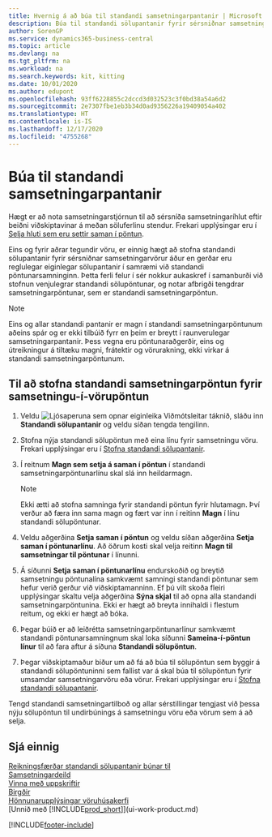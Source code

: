```yaml
---
title: Hvernig á að búa til standandi samsetningarpantanir | Microsoft Docs
description: Búa til standandi sölupantanir fyrir sérsniðnar samsetningaríhluti áður en gerðar eru reglulegar eiginlegar sölupantanir í samræmi við standandi pöntunarsamninginn.
author: SorenGP
ms.service: dynamics365-business-central
ms.topic: article
ms.devlang: na
ms.tgt_pltfrm: na
ms.workload: na
ms.search.keywords: kit, kitting
ms.date: 10/01/2020
ms.author: edupont
ms.openlocfilehash: 93ff6228855c2dccd3d032523c3f0bd38a54a6d2
ms.sourcegitcommit: 2e7307fbe1eb3b34d0ad9356226a19409054a402
ms.translationtype: HT
ms.contentlocale: is-IS
ms.lasthandoff: 12/17/2020
ms.locfileid: "4755268"
---
```

# <a name="create-blanket-assembly-orders"></a>Búa til standandi samsetningarpantanir
Hægt er að nota samsetningarstjórnun til að sérsníða samsetningaríhlut eftir beiðni viðskiptavinar á meðan söluferlinu stendur. Frekari upplýsingar eru í [Selja hluti sem eru settir saman í pöntun](assembly-how-to-sell-items-assembled-to-order.md).  

 Eins og fyrir aðrar tegundir vöru, er einnig hægt að stofna standandi sölupantanir fyrir sérsniðnar samsetningarvörur áður en gerðar eru reglulegar eiginlegar sölupantanir í samræmi við standandi pöntunarsamninginn. Þetta ferli felur í sér nokkur aukaskref í samanburði við stofnun venjulegrar standandi sölupöntunar, og notar afbrigði tengdrar samsetningarpöntunar, sem er standandi samsetningarpöntun.

> [!NOTE]  
>  Eins og allar standandi pantanir er magn í standandi samsetningarpöntunum aðeins spár og er ekki tilbúið fyrr en þeim er breytt í raunverulegar samsetningarpantanir. Þess vegna eru pöntunaraðgerðir, eins og útreikningur á tiltæku magni, frátektir og vörurakning, ekki virkar á standandi samsetningarpöntunum.  

## <a name="to-create-a-blanket-assembly-order-for-an-assemble-to-order-item"></a>Til að stofna standandi samsetningarpöntun fyrir samsetningu\-í\-vörupöntun  
1. Veldu ![Ljósaperuna sem opnar eiginleika Viðmótsleitar](media/ui-search/search_small.png "Segðu mér hvað þú vilt gera") táknið, sláðu inn **Standandi sölupantanir** og veldu síðan tengda tengilinn.  
2. Stofna nýja standandi sölupöntun með eina línu fyrir samsetningu vöru. Frekari upplýsingar eru í [Stofna standandi sölupantanir](sales-how-to-create-blanket-sales-orders.md).  
3. Í reitnum **Magn sem setja á saman í pöntun** í standandi samsetningarpöntunarlínu skal slá inn heildarmagn.

    > [!NOTE]  
    >  Ekki ætti að stofna samninga fyrir standandi pöntun fyrir hlutamagn. Því verður að færa inn sama magn og fært var inn í reitinn **Magn** í línu standandi sölupöntunar.  

4. Veldu aðgerðina **Setja saman í pöntun** og veldu síðan aðgerðina **Setja saman í pöntunarlínu**. Að öðrum kosti skal velja reitinn **Magn til samsetningar til pöntunar** í línunni.  
5. Á síðunni **Setja saman í pöntunarlínu** endurskoðið og breytið samsetningu pöntunalína samkvæmt samningi standandi pöntunar sem hefur verið gerður við viðskiptamanninn. Ef þú vilt skoða fleiri upplýsingar skaltu velja aðgerðina **Sýna skjal** til að opna alla standandi samsetningarpöntunina. Ekki er hægt að breyta innihaldi i flestum reitum, og ekki er hægt að bóka.  
6. Þegar búið er að leiðrétta samsetningarpöntunarlínur samkvæmt standandi pöntunarsamningnum skal loka síðunni **Sameina-í-pöntun línur** til að fara aftur á síðuna **Standandi sölupöntun**.  
7. Þegar viðskiptamaður biður um að fá að búa til sölupöntun sem byggir á standandi sölupöntuninni sem fallist var á skal búa til sölupöntun fyrir umsamdar samsetningarvöru eða vörur. Frekari upplýsingar eru í [Stofna standandi sölupantanir](sales-how-to-create-blanket-sales-orders.md).

Tengd standandi samsetningartilboð og allar sérstillingar tengjast við þessa nýju sölupöntun til undirbúnings á samsetningu vöru eða vörum sem á að selja.  

## <a name="see-also"></a>Sjá einnig
[Reikningsfærðar standandi sölupantanir búnar til](sales-how-to-create-blanket-sales-orders.md)  
[Samsetningardeild](assembly-assemble-items.md)  
[Vinna með uppskriftir](inventory-how-work-BOMs.md)  
[Birgðir](inventory-manage-inventory.md)  
[Hönnunarupplýsingar vöruhúsakerfi](design-details-warehouse-management.md)  
[Unnið með [!INCLUDE[prod_short](includes/prod_short.md)]](ui-work-product.md)


[!INCLUDE[footer-include](includes/footer-banner.md)]